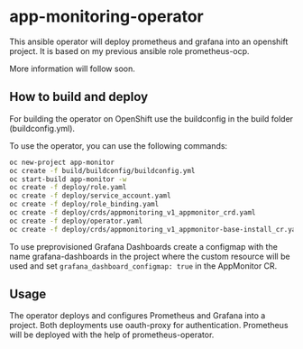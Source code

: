 # app-monitoring-operator


This ansible operator will deploy prometheus and grafana into an openshift project. It is based on my previous ansible role prometheus-ocp.

More information will follow soon.

## How to build and deploy

For building the operator on OpenShift use the buildconfig in the build folder (buildconfig.yml). 

To use the operator, you can use the following commands:

```bash
oc new-project app-monitor
oc create -f build/buildconfig/buildconfig.yml
oc start-build app-monitor -w
oc create -f deploy/role.yaml
oc create -f deploy/service_account.yaml
oc create -f deploy/role_binding.yaml
oc create -f deploy/crds/appmonitoring_v1_appmonitor_crd.yaml
oc create -f deploy/operator.yaml
oc create -f deploy/crds/appmonitoring_v1_appmonitor-base-install_cr.yaml
```

To use preprovisioned Grafana Dashboards create a configmap with the name grafana-dashboards in the project where the custom resource will be used and set ```grafana_dashboard_configmap: true``` in the AppMonitor CR. 

## Usage
The operator deploys and configures Prometheus and Grafana into a project. Both deployments use oauth-proxy for authentication. Prometheus will be deployed with the help of prometheus-operator.

